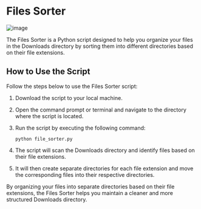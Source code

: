 # Files Sorter

![image](https://github.com/RedisMadani/Number-guessing-game/assets/136177376/1159cc65-6977-4f4f-bbf2-33133bf08069)

The Files Sorter is a Python script designed to help you organize your files in the Downloads directory by sorting them into different directories based on their file extensions.

## How to Use the Script

Follow the steps below to use the Files Sorter script:

1. Download the script to your local machine.

2. Open the command prompt or terminal and navigate to the directory where the script is located.

3. Run the script by executing the following command:

   ```
   python file_sorter.py
   ```

4. The script will scan the Downloads directory and identify files based on their file extensions.

5. It will then create separate directories for each file extension and move the corresponding files into their respective directories.

By organizing your files into separate directories based on their file extensions, the Files Sorter helps you maintain a cleaner and more structured Downloads directory.
